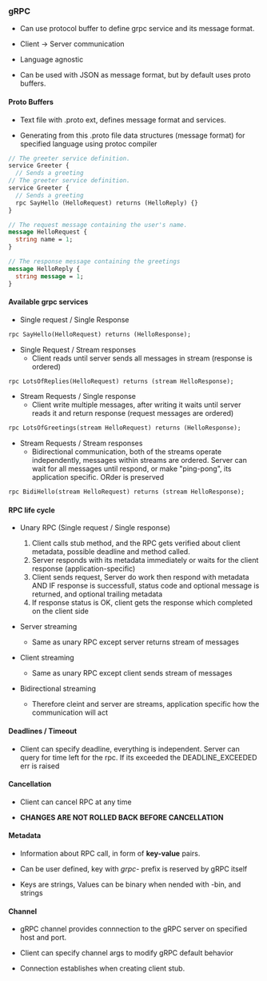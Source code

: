 ### gRPC

* Can use protocol buffer to define grpc service and its message format.

* Client -> Server communication

* Language agnostic

* Can be used with JSON as message format, but by default uses proto buffers.

#### Proto Buffers

* Text file with .proto ext, defines message format and services.

* Generating from this .proto file data structures (message format) for specified language using protoc compiler
```proto
// The greeter service definition.
service Greeter {
  // Sends a greeting
// The greeter service definition.
service Greeter {
  // Sends a greeting
  rpc SayHello (HelloRequest) returns (HelloReply) {}
}

// The request message containing the user's name.
message HelloRequest {
  string name = 1;
}

// The response message containing the greetings
message HelloReply {
  string message = 1;
}
```

#### Available grpc services

* Single request / Single Response
```proto
rpc SayHello(HelloRequest) returns (HelloResponse);
```
* Single Request / Stream responses
    * Client reads until server sends all messages in stream (response is ordered)
```proto
rpc LotsOfReplies(HelloRequest) returns (stream HelloResponse);
```
* Stream Requests / Single response
    * Client write multiple messages, after writing it waits until server reads it and return response (request messages are ordered)
```proto
rpc LotsOfGreetings(stream HelloRequest) returns (HelloResponse);
```
* Stream Requests / Stream responses
    * Bidirectional communication, both of the streams operate independently, messages within streams are ordered. Server can wait for all messages until respond, or make "ping-pong", its application specific. ORder is preserved
```proto
rpc BidiHello(stream HelloRequest) returns (stream HelloResponse);
```

#### RPC life cycle

* Unary RPC (Single request / Single response)
    1. Client calls stub method, and the RPC gets verified about client metadata, possible deadline and method called.
    2. Server responds with its metadata immediately or waits for the client response (application-specific)
    3. Client sends request, Server do work then respond with metadata AND IF response is successfull, status code and optional message is returned, and optional trailing metadata
    4. If response status is OK, client gets the response which completed on the client side

* Server streaming
    * Same as unary RPC except server returns stream of messages
* Client streaming
    * Same as unary RPC except client sends stream of messages
* Bidirectional streaming
    * Therefore cleint and server are streams, application specific how the communication will act

#### Deadlines / Timeout

* Client can specify deadline, everything is independent. Server can query for time left for the rpc. If its exceeded the DEADLINE\_EXCEEDED err is raised


#### Cancellation

* Client can cancel RPC at any time

* **CHANGES ARE NOT ROLLED BACK BEFORE CANCELLATION**

#### Metadata

* Information about RPC call, in form of **key-value** pairs.

* Can be user defined, key with *grpc-* prefix is reserved by gRPC itself

* Keys are strings, Values can be binary when nended with -bin, and strings

#### Channel


* gRPC channel provides connnection to the gRPC server on specified host and port.

* Client can specify channel args to modify gRPC default behavior

* Connection establishes when creating client stub.

